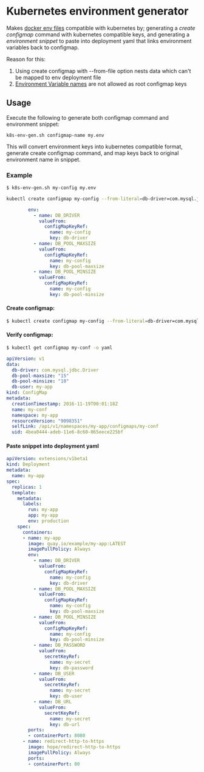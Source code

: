 # Kubernetes environment generator

Makes [docker env files](https://docs.docker.com/compose/env-file/) 
compatible with kubernetes by; generating a _create configmap_ command 
with kubernetes compatible keys, and generating a _environment snippet_ 
to paste into deployment yaml that links environment variables back to 
configmap. 

Reason for this:

1. Using create configmap with --from-file option nests data which can't be mapped to env deployment file
1. [Environment Variable names](https://google.github.io/styleguide/shell.xml?showone=Constants_and_Environment_Variable_Names#Constants_and_Environment_Variable_Names) are not allowed as root configmap keys

## Usage

Execute the following to generate both configmap command and environment snippet:

`k8s-env-gen.sh configmap-name my.env`

This will convert environment keys into kubernetes compatible format, 
generate create configmap command, and map keys back to original 
environment name in snippet.

### Example

```sh
$ k8s-env-gen.sh my-config my.env
```

```sh
kubectl create configmap my-config --from-literal=db-driver=com.mysql.jdbc.Driver --from-literal=db-pool-maxsize=15 --from-literal=db-pool-minsize=10
```

```yaml
        env:
          - name: DB_DRIVER
            valueFrom:
              configMapKeyRef:
                name: my-config
                key: db-driver
          - name: DB_POOL_MAXSIZE
            valueFrom:
              configMapKeyRef:
                name: my-config
                key: db-pool-maxsize
          - name: DB_POOL_MINSIZE
            valueFrom:
              configMapKeyRef:
                name: my-config
                key: db-pool-minsize
```

#### Create configmap:

```sh
$ kubectl create configmap my-config --from-literal=db-driver=com.mysql.jdbc.Driver --from-literal=db-pool-maxsize=15 --from-literal=db-pool-minsize=10
```

#### Verify configmap:

```sh
$ kubectl get configmap my-conf -o yaml
```

```yaml
apiVersion: v1
data:
  db-driver: com.mysql.jdbc.Driver
  db-pool-maxsize: "15"
  db-pool-minsize: "10"
  db-user: my-app
kind: ConfigMap
metadata:
  creationTimestamp: 2016-11-19T00:01:18Z
  name: my-conf
  namespace: my-app
  resourceVersion: "9098351"
  selfLink: /api/v1/namespaces/my-app/configmaps/my-conf
  uid: 4bea0444-adeb-11e6-8c60-065eece225bf
```

#### Paste snippet into deployment yaml

```yaml
apiVersion: extensions/v1beta1
kind: Deployment
metadata:
  name: my-app
spec:
  replicas: 1
  template:
    metadata:
      labels:
        run: my-app
        app: my-app
        env: production
    spec:
      containers:
      - name: my-app
        image: quay.io/example/my-app:LATEST
        imagePullPolicy: Always
        env:
          - name: DB_DRIVER
            valueFrom:
              configMapKeyRef:
                name: my-config
                key: db-driver
          - name: DB_POOL_MAXSIZE
            valueFrom:
              configMapKeyRef:
                name: my-config
                key: db-pool-maxsize
          - name: DB_POOL_MINSIZE
            valueFrom:
              configMapKeyRef:
                name: my-config
                key: db-pool-minsize
          - name: DB_PASSWORD
            valueFrom:
              secretKeyRef:
                name: my-secret
                key: db-password
          - name: DB_USER
            valueFrom:
              secretKeyRef:
                name: my-secret
                key: db-user
          - name: DB_URL
            valueFrom:
              secretKeyRef:
                name: my-secret
                key: db-url
        ports:
        - containerPort: 8080
      - name: redirect-http-to-https
        image: hope/redirect-http-to-https
        imagePullPolicy: Always
        ports:
        - containerPort: 80
```
